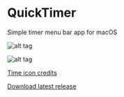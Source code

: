 # QuickTimer
Simple timer menu bar app for macOS

![alt tag](https://user-images.githubusercontent.com/2235307/27006629-e4f4c44c-4e06-11e7-8144-00509bb0b70e.png)

![alt tag](https://user-images.githubusercontent.com/2235307/27006636-11db9954-4e07-11e7-9dae-b8ce11f83552.png)

[Time icon credits](https://icons8.com/icon/18784/Time)

[Download latest release](https://github.com/inderdhir/DatWeatherDoe/releases/latest)
